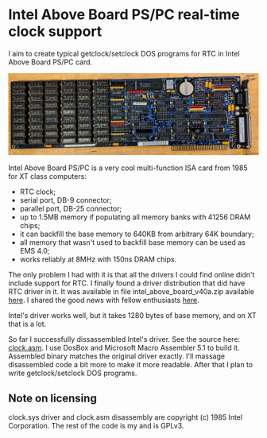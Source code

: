 ﻿# Intel Above Board PS/PC real-time clock support

I aim to create typical getclock/setclock DOS programs for RTC in Intel Above Board PS/PC card.

![Intel Above Board PS/PC card photo](intel-above-board-ps-pc.jpg)

Intel Above Board PS/PC is a very cool multi-function ISA card from 1985 for XT class computers:
- RTC clock;
- serial port, DB-9 connector;
- parallel port, DB-25 connector;
- up to 1.5MB memory if populating all memory banks with 41256 DRAM chips;
- it can backfill the base memory to 640KB from arbitrary 64K boundary;
- all memory that wasn't used to backfill base memory can be used as EMS 4.0;
- works reliably at 8MHz with 150ns DRAM chips.

The only problem I had with it is that all the drivers I could find online didn't include support for RTC.
I finally found a driver distribution that did have RTC driver in it.
It was available in file intel_above_board_v40a.zip available
[here](https://vetusware.com/download/Intel%20Above%20Board%204/?id=6149).
I shared the good news with fellow enthusiasts
[here](http://www.vcfed.org/forum/showthread.php?76141-Need-help-with-RTC-on-Intel-Above-Board-PS-PC&p=631392#post631392).

Intel's driver works well, but it takes 1280 bytes of base memory, and on XT that is a lot.

So far I successfully dissassembled Intel's driver. See the source here: [clock.asm](src/clock.asm).
I use DosBox and Microsoft Macro Assembler 5.1 to build it.
Assembled binary matches the original driver exactly.
I'll massage disassembled code a bit more to make it more readable.
After that I plan to write getclock/setclock DOS programs.


## Note on licensing

clock.sys driver and clock.asm disassembly are copyright (c) 1985 Intel Corporation. The rest of the code is my and is GPLv3.
